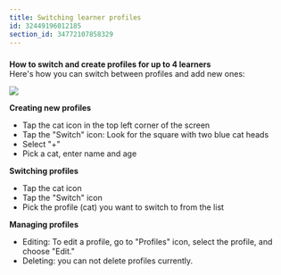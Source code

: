 ```yaml
---
title: Switching learner profiles
id: 32449196012185
section_id: 34772107858329
---
```

### 


**How to switch and create profiles for up to 4 learners**  
Here's how you can switch between profiles and add new ones:



![](https://help.studycat.com/hc/article_attachments/32456628954137)



**Creating new profiles**


* Tap the cat icon in the top left corner of the screen
* Tap the "Switch" icon: Look for the square with two blue cat heads
* Select "\+"
* Pick a cat, enter name and age


**Switching profiles**


* Tap the cat icon
* Tap the "Switch" icon
* Pick the profile (cat) you want to switch to from the list


**Managing profiles**


* Editing: To edit a profile, go to "Profiles" icon, select the profile, and choose "Edit."
* Deleting: you can not delete profiles currently.


